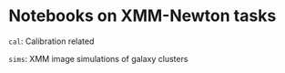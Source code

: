 # Notebooks on XMM-Newton tasks

`cal`: Calibration related

`sims`: XMM image simulations of galaxy clusters




